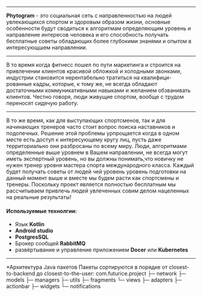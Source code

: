*** 
**Phytogram** - это социальная сеть с направленностью на людей увлекающихся спортом и здоровым образом жизни,
 основные особенности будут сводиться к алгоритмам определяющим уровень и направление интересов 
 человека и его способность получать бесплатные советы обладающих более глубокими знанями и опытом
 в интересующшем направлении. 

*** 
В то время  когда фитнесс пошел по пути маркетинга и строится на привлечении клиентов
 красивой обложкой и холодными звонками,  индустрии становится нерентабельно тратиться на квалифици-
 рованные кадры, которые, к тому же, не всегда обладают достаточными коммуникативными навыками и 
 желанием обзванивать клиентов. Честно говоря, люди живущие спортом, вообще с трудом переносят сидячую 
 работу. 

*** 
В то же время, как для выступающих спортсменов, так и для начинающих тренеров часто  стоит 
 вопрос поиска наставников и подопечных. Решение этой проблемы урпрощается когда в одном месте есть 
 доступ к интересующему кругу лиц, пусть даже территориально они разбросаны по всему миру.
 Люди, алгоритмами определенные выше уровнем в Вашем направлении, не всегда могут иметь экспертный уровень,
 но вы должны понимать,что новичку не нужен тренер уровня мастера спорта международного класса. Каждый 
 будет получать советы от людей чей уровень уровень подготовки на данный момент выше и вместе мы будем расти 
 как спортсмены и тренеры.
 Поскольку проект является полностью бесплатным мы рассчитываем привлечь людей увлеченных совим делом
нацеленных на реальные результаты! 

#### Используемые технолгии:
* Язык **Kotlin**
* **Android studio**
* **PostgresSQL**
* Брокер сообщей **RabbitMQ**
* развёртывание и управление приложением **Docer** или **Kubernetes**

***
*Архитектура Java пакетов
Пакеты сортируются в порядке от closest-to-backend до closest-to-the-user:
com.futurice.project
├─ network
├─ models
├─ managers
├─ utils
├─ fragments
└─ views
   ├─ adapters
   ├─ actionbar
   ├─ widgets
   └─ notifications

